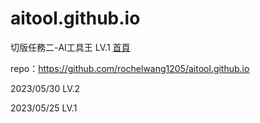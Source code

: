 # aitool.github.io
切版任務二-AI工具王
LV.1
[首頁](https://rochelwang1205.github.io/aitool.github.io/home-AI%E5%B7%A5%E5%85%B7%E7%8E%8B.html)

repo：https://github.com/rochelwang1205/aitool.github.io

2023/05/30 LV.2

2023/05/25 LV.1

